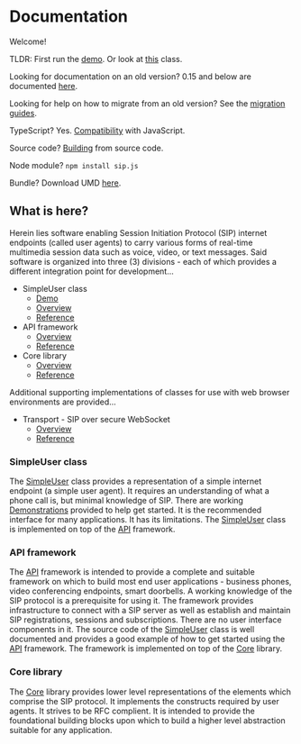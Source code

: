 # Documentation

Welcome!

TLDR: First run the [demo](../demo/README.md). Or look at [this](./simple-user.md) class.

Looking for documentation on an old version? 0.15 and below are documented [here](https://sipjs.com/api).

Looking for help on how to migrate from an old version? See the [migration guides](./MIGRATION.md).

TypeScript? Yes. [Compatibility](./compatibility.md) with JavaScript.

Source code? [Building](./BUILDING.md) from source code.

Node module? `npm install sip.js`

Bundle? Download UMD [here](https://sipjs.com/download).

## What is here?

Herein lies software enabling Session Initiation Protocol (SIP) internet endpoints (called user agents) to carry various forms of real-time multimedia session data such as voice, video, or text messages. Said software is organized into three (3) divisions - each of which provides a different integration point for development...

* SimpleUser class
  * [Demo](../demo/README.md)
  * [Overview](./simple-user.md)
  * [Reference](./simple-user/sip.js.md)
* API framework
  * [Overview](./api.md)
  * [Reference](./api/sip.js.md)
* Core library
  * [Overview](./core.md)
  * [Reference](./core/sip.js.md)

Additional supporting implementations of classes for use with web browser environments are provided...

* Transport - SIP over secure WebSocket
  * [Overview](./transport.md)
  * [Reference](./transport/sip.js.md)

### SimpleUser class

The [SimpleUser](./simple-user.md) class provides a representation of a simple internet endpoint (a simple user agent). It requires an understanding of what a phone call is, but minimal knowledge of SIP. There are working [Demonstrations](../demo/README.md) provided to help get started. It is the recommended interface for many applications. It has its limitations. The [SimpleUser](./simple-user.md) class is implemented on top of the [API](./api.md) framework.

### API framework

The [API](./api.md) framework is intended to provide a complete and suitable framework on which to build most end user applications - business phones, video conferencing endpoints, smart doorbells. A working knowledge of the SIP protocol is a prerequisite for using it. The framework provides infrastructure to connect with a SIP server as well as establish and maintain SIP registrations, sessions and subscriptions. There are no user interface components in it. The source code of the [SimpleUser](./simple-user.md) class is well documented and provides a good example of how to get started using the [API](./api.md) framework. The framework is implemented on top of the [Core](./core.md) library.

### Core library

The [Core](./core.md) library provides lower level representations of the elements which comprise the SIP protocol. It implements the constructs required by user agents. It strives to be RFC complient. It is intended to provide the foundational building blocks upon which to build a higher level abstraction suitable for any application.


